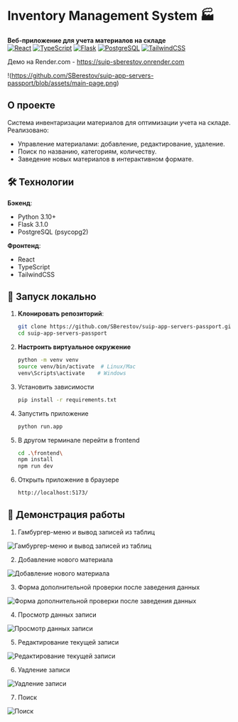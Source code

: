 # Inventory Management System 🏭

**Веб-приложение для учета материалов на складе**  
[![React](https://img.shields.io/badge/React-18-blue)](https://reactjs.org/) 
[![TypeScript](https://img.shields.io/badge/TypeScript-5.0-blue)](https://www.typescriptlang.org/) 
[![Flask](https://img.shields.io/badge/Flask-3.1.0-important)](https://flask.palletsprojects.com/) 
[![PostgreSQL](https://img.shields.io/badge/PostgreSQL-16+-blue)](https://www.postgresql.org/) 
[![TailwindCSS](https://img.shields.io/badge/TailwindCSS-3.3-teal)](https://tailwindcss.com/)

Демо на Render.com - https://suip-sberestov.onrender.com

!(https://github.com/SBerestov/suip-app-servers-passport/blob/assets/main-page.png)

## О проекте
Система инвентаризации материалов для оптимизации учета на складе. Реализовано:
- Управление материалами: добавление, редактирование, удаление.
- Поиск по названию, категориям, количеству.
- Заведение новых материалов в интерактивном формате.

## 🛠 Технологии
**Бэкенд**:
- Python 3.10+
- Flask 3.1.0
- PostgreSQL (psycopg2)

**Фронтенд**:
- React
- TypeScript
- TailwindCSS

## 🚀 Запуск локально
1. **Клонировать репозиторий**:
   ```bash
   git clone https://github.com/SBerestov/suip-app-servers-passport.git
   cd suip-app-servers-passport

2. **Настроить виртуальное окружение**
   ```bash
   python -m venv venv
   source venv/bin/activate  # Linux/Mac
   venv\Scripts\activate    # Windows

3. Установить зависимости
   ```bash
   pip install -r requirements.txt

4. Запустить приложение
   ```bash
   python run.app

5. В другом терминале перейти в frontend
    ```bash
    cd .\frontend\
    npm install
    npm run dev

6. Открыть приложение в браузере
    ```bash
    http://localhost:5173/

## 📸 Демонстрация работы
1. Гамбургер-меню и вывод записей из таблиц
   
![Гамбургер-меню и вывод записей из таблиц](https://github.com/SBerestov/suip-app-servers-passport/blob/assets/gifs/01.gif)

2. Добавление нового материала
   
![Добавление нового материала](https://github.com/SBerestov/suip-app-servers-passport/blob/assets/gifs/02.gif)

3. Форма дополнительной проверки после заведения данных
   
![Форма дополнительной проверки после заведения данных](https://github.com/SBerestov/suip-app-servers-passport/blob/assets/gifs/03.gif)

4. Просмотр данных записи
   
![Просмотр данных записи](https://github.com/SBerestov/suip-app-servers-passport/blob/assets/gifs/04.gif)

5. Редактирование текущей записи
    
![Редактирование текущей записи](https://github.com/SBerestov/suip-app-servers-passport/blob/assets/gifs/05.gif)

6. Уадление записи
    
![Уадление записи](https://github.com/SBerestov/suip-app-servers-passport/blob/assets/gifs/06.gif)

7. Поиск
    
![Поиск](https://github.com/SBerestov/suip-app-servers-passport/blob/assets/gifs/07.gif)
